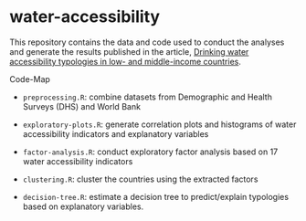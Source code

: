 # water-accessibility
This repository contains the data and code used to conduct the analyses and generate the results published in the article, [Drinking water accessibility typologies in low- and middle-income countries](https://doi.org/10.1088/1748-9326/acb662).

Code-Map
- `preprocessing.R`: combine datasets from Demographic and Health Surveys (DHS) and World Bank

- `exploratory-plots.R`: generate correlation plots and histograms of water accessibility indicators and explanatory variables

- `factor-analysis.R`: conduct exploratory factor analysis based on 17 water accessibility indicators

- `clustering.R`: cluster the countries using the extracted factors

- `decision-tree.R`: estimate a decision tree to predict/explain typologies based on explanatory variables.
